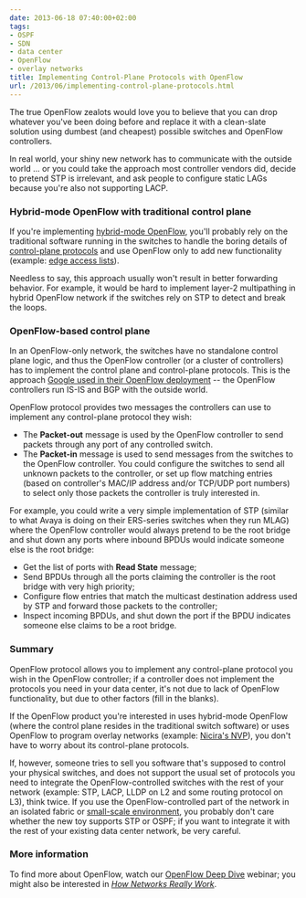 ```yaml
---
date: 2013-06-18 07:40:00+02:00
tags:
- OSPF
- SDN
- data center
- OpenFlow
- overlay networks
title: Implementing Control-Plane Protocols with OpenFlow
url: /2013/06/implementing-control-plane-protocols.html
---
```

The true OpenFlow zealots would love you to believe that you can drop whatever you've been doing before and replace it with a clean-slate solution using dumbest (and cheapest) possible switches and OpenFlow controllers.

In real world, your shiny new network has to communicate with the outside world ... or you could take the approach most controller vendors did, decide to pretend STP is irrelevant, and ask people to configure static LAGs because you're also not supporting LACP.
<!--more-->
### Hybrid-mode OpenFlow with traditional control plane

If you're implementing [hybrid-mode OpenFlow](https://blog.ipspace.net/2012/06/hybrid-openflow-brocade-way.html), you'll probably rely on the traditional software running in the switches to handle the boring details of [control-plane protocols](http://wiki.nil.com/Control_and_Data_plane) and use OpenFlow only to add new functionality (example: [edge access lists](https://blog.ipspace.net/2011/11/openflow-enterprise-use-cases.html)).

Needless to say, this approach usually won't result in better forwarding behavior. For example, it would be hard to implement layer-2 multipathing in hybrid OpenFlow network if the switches rely on STP to detect and break the loops.

### OpenFlow-based control plane

In an OpenFlow-only network, the switches have no standalone control plane logic, and thus the OpenFlow controller (or a cluster of controllers) has to implement the control plane and control-plane protocols. This is the approach [Google used in their OpenFlow deployment](https://blog.ipspace.net/2012/05/openflow-google-brilliant-but-not.html) -- the OpenFlow controllers run IS-IS and BGP with the outside world.

OpenFlow protocol provides two messages the controllers can use to implement any control-plane protocol they wish:

-   The **Packet-out** message is used by the OpenFlow controller to send packets through any port of any controlled switch.
-   The **Packet-in** message is used to send messages from the switches to the OpenFlow controller. You could configure the switches to send all unknown packets to the controller, or set up flow matching entries (based on controller's MAC/IP address and/or TCP/UDP port numbers) to select only those packets the controller is truly interested in.

For example, you could write a very simple implementation of STP (similar to what Avaya is doing on their ERS-series switches when they run MLAG) where the OpenFlow controller would always pretend to be the root bridge and shut down any ports where inbound BPDUs would indicate someone else is the root bridge:

-   Get the list of ports with **Read State** message;
-   Send BPDUs through all the ports claiming the controller is the root bridge with very high priority;
-   Configure flow entries that match the multicast destination address used by STP and forward those packets to the controller;
-   Inspect incoming BPDUs, and shut down the port if the BPDU indicates someone else claims to be a root bridge.

### Summary

OpenFlow protocol allows you to implement any control-plane protocol you wish in the OpenFlow controller; if a controller does not implement the protocols you need in your data center, it's not due to lack of OpenFlow functionality, but due to other factors (fill in the blanks).

If the OpenFlow product you're interested in uses hybrid-mode OpenFlow (where the control plane resides in the traditional switch software) or uses OpenFlow to program overlay networks (example: [Nicira's NVP](https://blog.ipspace.net/2012/02/nicira-uncloaked.html)), you don't have to worry about its control-plane protocols.

If, however, someone tries to sell you software that's supposed to control your physical switches, and does not support the usual set of protocols you need to integrate the OpenFlow-controlled switches with the rest of your network (example: STP, LACP, LLDP on L2 and some routing protocol on L3), think twice. If you use the OpenFlow-controlled part of the network in an isolated fabric or [small-scale environment](https://blog.ipspace.net/2012/03/openflow-perfect-tool-to-build-smb-data.html), you probably don't care whether the new toy supports STP or OSPF; if you want to integrate it with the rest of your existing data center network, be very careful.

### More information

To find more about OpenFlow, watch our [OpenFlow Deep Dive](https://www.ipspace.net/OpenFlow_Deep_Dive) webinar; you might also be interested in *[How Networks Really Work](https://www.ipspace.net/How_Networks_Really_Work)*.